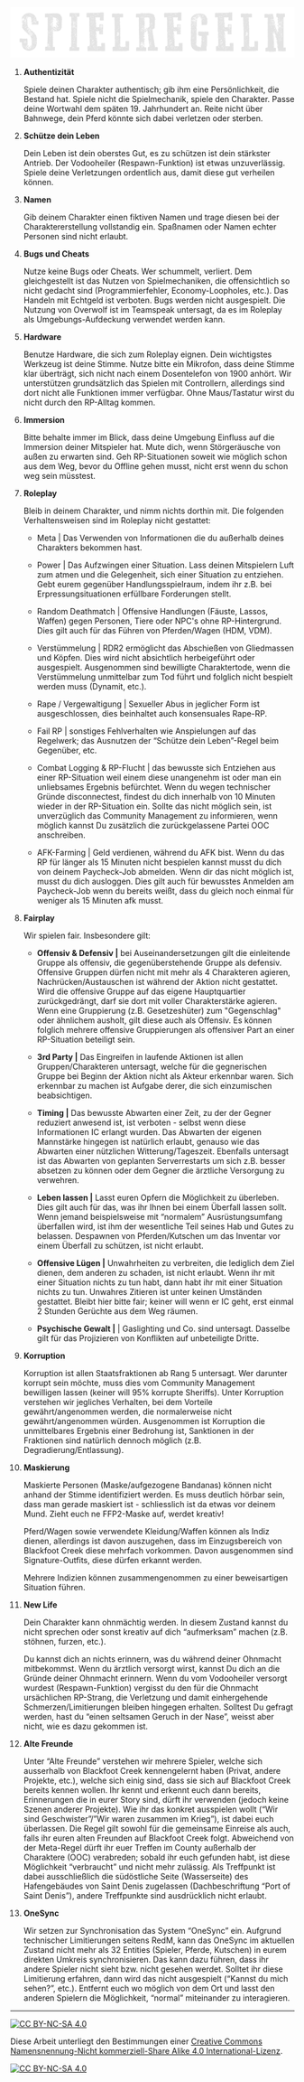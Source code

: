 ![headerimage: community-regeln](../0_assets/images/spielregeln.png?raw=true)

1. **Authentizität**

    Spiele deinen Charakter authentisch; gib ihm eine Persönlichkeit, die Bestand hat. Spiele nicht die Spielmechanik, spiele den Charakter. Passe deine Wortwahl dem späten 19. Jahrhundert an. Reite nicht über Bahnwege, dein Pferd könnte sich dabei verletzen oder sterben.

2. **Schütze dein Leben** 

    Dein Leben ist dein oberstes Gut, es zu schützen ist dein stärkster Antrieb. Der Vodooheiler (Respawn-Funktion) ist etwas unzuverlässig. Spiele deine Verletzungen ordentlich aus, damit diese gut verheilen können.

3. **Namen**

    Gib deinem Charakter einen fiktiven Namen und trage diesen bei der Charaktererstellung vollstandig ein. Spaßnamen oder Namen echter Personen sind nicht erlaubt.

4. **Bugs und Cheats**

    Nutze keine Bugs oder Cheats. Wer schummelt, verliert. Dem gleichgestellt ist das Nutzen von Spielmechaniken, die offensichtlich so nicht gedacht sind (Programmierfehler, Economy-Loopholes, etc.). Das Handeln mit Echtgeld ist verboten. Bugs werden nicht ausgespielt. Die Nutzung von Overwolf ist im Teamspeak untersagt, da es im Roleplay als Umgebungs-Aufdeckung verwendet werden kann. 

5. **Hardware**

    Benutze Hardware, die sich zum Roleplay eignen. Dein wichtigstes Werkzeug ist deine Stimme. Nutze bitte ein Mikrofon, dass deine Stimme klar überträgt, sich nicht nach einem Dosentelefon von 1900 anhört. Wir unterstützen grundsätzlich das Spielen mit Controllern, allerdings sind dort nicht alle Funktionen immer verfügbar. Ohne Maus/Tastatur wirst du nicht durch den RP-Alltag kommen.

6. **Immersion**

    Bitte behalte immer im Blick, dass deine Umgebung Einfluss auf die Immersion deiner Mitspieler hat. Mute dich, wenn Störgeräusche von außen zu erwarten sind. Geh RP-Situationen soweit wie möglich schon aus dem Weg, bevor du Offline gehen musst, nicht erst wenn du schon weg sein müsstest.

7. **Roleplay**

    Bleib in deinem Charakter, und nimm nichts dorthin mit. Die folgenden Verhaltensweisen sind im Roleplay nicht gestattet:

    - Meta | Das Verwenden von Informationen die du außerhalb deines Charakters bekommen hast. 

    - Power | Das Aufzwingen einer Situation. Lass deinen Mitspielern Luft zum atmen und die Gelegenheit, sich einer Situation zu entziehen. Gebt eurem gegenüber Handlungsspielraum, indem ihr z.B. bei Erpressungsituationen erfüllbare Forderungen stellt.

    - Random Deathmatch | Offensive Handlungen (Fäuste, Lassos, Waffen) gegen Personen, Tiere oder NPC's ohne RP-Hintergrund. Dies gilt auch für das Führen von Pferden/Wagen (HDM, VDM).

    - Verstümmelung | RDR2 ermöglicht das Abschießen von Gliedmassen und Köpfen. Dies wird nicht absichtlich herbeigeführt oder ausgespielt. Ausgenommen sind bewilligte Charaktertode, wenn die Verstümmelung unmittelbar zum Tod führt und folglich nicht bespielt werden muss (Dynamit, etc.).

    - Rape / Vergewaltigung | Sexueller Abus in jeglicher Form ist ausgeschlossen, dies beinhaltet auch konsensuales Rape-RP.

    - Fail RP | sonstiges Fehlverhalten wie Anspielungen auf das Regelwerk; das Ausnutzen der “Schütze dein Leben”-Regel beim Gegenüber, etc.
 
    - Combat Logging & RP-Flucht | das bewusste sich Entziehen aus einer RP-Situation weil einem diese unangenehm ist oder man ein unliebsames Ergebnis befürchtet. Wenn du wegen technischer Gründe disconnectest, findest du dich innerhalb von 10 Minuten wieder in der RP-Situation ein. Sollte das nicht möglich sein, ist unverzüglich das Community Management zu informieren, wenn möglich kannst Du zusätzlich die zurückgelassene Partei OOC anschreiben.

    - AFK-Farming | Geld verdienen, während du AFK bist. Wenn du das RP für länger als 15 Minuten nicht bespielen kannst musst du dich von deinem Paycheck-Job abmelden. Wenn dir das nicht möglich ist, musst du dich ausloggen. Dies gilt auch für bewusstes Anmelden am Paycheck-Job wenn du bereits weißt, dass du gleich noch einmal für weniger als 15 Minuten afk musst.

8. **Fairplay**

    Wir spielen fair. Insbesondere gilt:

    * **Offensiv & Defensiv |**
    bei Auseinandersetzungen gilt die einleitende Gruppe als offensiv, die gegenüberstehende Gruppe als defensiv. Offensive Gruppen dürfen nicht mit mehr als 4 Charakteren agieren, Nachrücken/Austauschen ist während der Aktion nicht gestattet. Wird die offensive Gruppe auf das eigene Hauptquartier zurückgedrängt, darf sie dort mit voller Charakterstärke agieren. Wenn eine Gruppierung (z.B. Gesetzeshüter) zum "Gegenschlag" oder ähnlichem ausholt, gilt diese auch als Offensiv. Es können folglich mehrere offensive Gruppierungen als offensiver Part an einer RP-Situation beteiligt sein.

    * **3rd Party |**
    Das Eingreifen in laufende Aktionen ist allen Gruppen/Charakteren untersagt, welche für die gegnerischen Gruppe bei Beginn der Aktion nicht als Akteur erkennbar waren. Sich erkennbar zu machen ist Aufgabe derer, die sich einzumischen beabsichtigen. 

    * **Timing |**
    Das bewusste Abwarten einer Zeit, zu der der Gegner reduziert anwesend ist, ist verboten - selbst wenn diese Informationen IC erlangt wurden. Das Abwarten der eigenen Mannstärke hingegen ist natürlich erlaubt, genauso wie das Abwarten einer nützlichen Witterung/Tageszeit. Ebenfalls untersagt ist das Abwarten von geplanten Serverrestarts um sich z.B. besser absetzen zu können oder dem Gegner die ärztliche Versorgung zu verwehren.

    * **Leben lassen |**
    Lasst euren Opfern die Möglichkeit zu überleben. Dies gilt auch für das, was ihr Ihnen bei einem Überfall lassen sollt. Wenn jemand beispielsweise mit “normalem” Ausrüstungsumfang überfallen wird, ist ihm der wesentliche Teil seines Hab und Gutes zu belassen. Despawnen von Pferden/Kutschen um das Inventar vor einem Überfall zu schützen, ist nicht erlaubt.

    * **Offensive Lügen |**
    Unwahrheiten zu verbreiten, die lediglich dem Ziel dienen, dem anderen zu schaden, ist nicht erlaubt. Wenn ihr mit einer Situation nichts zu tun habt, dann habt ihr mit einer Situation nichts zu tun. Unwahres Zitieren ist unter keinen Umständen gestattet. Bleibt hier bitte fair; keiner will wenn er IC geht, erst einmal 2 Stunden Gerüchte aus dem Weg räumen.

    * **Psychische Gewalt |** | Gaslighting und Co. sind untersagt. Dasselbe gilt für das Projizieren von Konflikten auf unbeteiligte Dritte.

9. **Korruption**

    Korruption ist allen Staatsfraktionen ab Rang 5 untersagt. Wer darunter korrupt sein möchte, muss dies vom Community Management bewilligen lassen (keiner will 95% korrupte Sheriffs). Unter Korruption verstehen wir jegliches Verhalten, bei dem Vorteile gewährt/angenommen werden, die normalerweise nicht gewährt/angenommen würden. Ausgenommen ist Korruption die unmittelbares Ergebnis einer Bedrohung ist, Sanktionen in der Fraktionen sind natürlich dennoch möglich (z.B. Degradierung/Entlassung).

10. **Maskierung**

    Maskierte Personen (Maske/aufgezogene Bandanas) können nicht anhand der Stimme identifiziert werden. Es muss deutlich hörbar sein, dass man gerade maskiert ist - schliesslich ist da etwas vor deinem Mund. Zieht euch ne FFP2-Maske auf, werdet kreativ!

    Pferd/Wagen sowie verwendete Kleidung/Waffen können als Indiz dienen, allerdings ist davon auszugehen, dass im Einzugsbereich von Blackfoot Creek diese mehrfach vorkommen. Davon ausgenommen sind Signature-Outfits, diese dürfen erkannt werden. 

    Mehrere Indizien können zusammengenommen zu einer beweisartigen Situation führen.

11. **New Life**

    Dein Charakter kann ohnmächtig werden. In diesem Zustand kannst du nicht sprechen oder sonst kreativ auf dich “aufmerksam” machen (z.B. stöhnen, furzen, etc.). 

    Du kannst dich an nichts erinnern, was du während deiner Ohnmacht mitbekommst. Wenn du ärztlich versorgt wirst, kannst Du dich an die Gründe deiner Ohnmacht erinnern. Wenn du vom Vodooheiler versorgt wurdest (Respawn-Funktion) vergisst du den für die Ohnmacht ursächlichen RP-Strang, die Verletzung und damit einhergehende Schmerzen/Limitierungen bleiben hingegen erhalten. Solltest Du gefragt werden, hast du “einen seltsamen Geruch in der Nase”, weisst aber nicht, wie es dazu gekommen ist.

12. **Alte Freunde**

    Unter “Alte Freunde” verstehen wir mehrere Spieler, welche sich ausserhalb von Blackfoot Creek kennengelernt haben (Privat, andere Projekte, etc.), welche sich einig sind, dass sie sich auf Blackfoot Creek bereits kennen wollen. Ihr kennt und erkennt euch dann bereits, Erinnerungen die in eurer Story sind, dürft ihr verwenden (jedoch keine Szenen anderer Projekte). Wie ihr das konkret ausspielen wollt (“Wir sind Geschwister”/”Wir waren zusammen im Krieg”), ist dabei euch überlassen. Die Regel gilt sowohl für die gemeinsame Einreise als auch, falls ihr euren alten Freunden auf Blackfoot Creek folgt. Abweichend von der Meta-Regel dürft ihr euer Treffen im County außerhalb der Charaktere (OOC) verabreden; sobald ihr euch gefunden habt, ist diese Möglichkeit “verbraucht” und nicht mehr zulässig. Als Treffpunkt ist dabei ausschließlich die südöstliche Seite (Wasserseite) des Hafengebäudes von Saint Denis zugelassen (Dachbeschriftung “Port of Saint Denis”), andere Treffpunkte sind ausdrücklich nicht erlaubt.

13. **OneSync** 

    Wir setzen zur Synchronisation das System “OneSync” ein. Aufgrund technischer Limitierungen seitens RedM, kann das OneSync im aktuellen Zustand nicht mehr als 32 Entities (Spieler, Pferde, Kutschen) in eurem direkten Umkreis synchronisieren. Das kann dazu führen, dass ihr andere Spieler nicht sieht bzw. nicht gesehen werdet. Solltet ihr diese Limitierung erfahren, dann wird das nicht ausgespielt (“Kannst du mich sehen?”, etc.). Entfernt euch wo möglich von dem Ort und lasst den anderen Spielern die Möglichkeit, “normal” miteinander zu interagieren.  


---
[![CC BY-NC-SA 4.0][cc-by-nc-sa-shield]][cc-by-nc-sa]

Diese Arbeit unterliegt den Bestimmungen einer
[Creative Commons Namensnennung-Nicht kommerziell-Share Alike 4.0 International-Lizenz](../LICENSE).

[![CC BY-NC-SA 4.0][cc-by-nc-sa-image]][cc-by-nc-sa]

[cc-by-nc-sa]: http://creativecommons.org/licenses/by-nc-sa/4.0/deed.de
[cc-by-nc-sa-image]: https://licensebuttons.net/l/by-nc-sa/4.0/88x31.png
[cc-by-nc-sa-shield]: https://img.shields.io/badge/License-CC%20BY--NC--SA%204.0-ff800d.svg